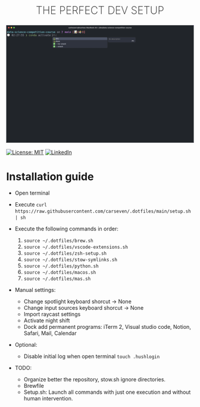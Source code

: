     
<h2 style="
    text-align: center;
    font-weight:200;
    font-size: 28px;
    text-transform: uppercase;
">The perfect dev setup</h2>
<p align="center">
    <img src="terminal.png"/>
</p>



[![License: MIT](https://img.shields.io/badge/License-MIT-yellow.svg)](https://opensource.org/licenses/MIT)
[![LinkedIn](https://img.shields.io/badge/Follow-linkedin-0077b5.svg?style=flat-square)](https://www.linkedin.com/in/carles-serra-vendrell/)

# Installation guide
* Open terminal
* Execute 
    ```curl https://raw.githubusercontent.com/carseven/.dotfiles/main/setup.sh | sh```
* Execute the following commands in order:
    1. ```source ~/.dotfiles/brew.sh``` 
    2. ```source ~/.dotfiles/vscode-extensions.sh```
    3. ```source ~/.dotfiles/zsh-setup.sh```
    4. ```source ~/.dotfiles/stow-symlinks.sh```
    5. ```source ~/.dotfiles/python.sh```
    6. ```source ~/.dotfiles/macos.sh```
    7. ```source ~/.dotfiles/mas.sh```
* Manual settings:
    <!-- Preferences > Keyboard > Shortcuts -->
    * Change spotlight keyboard shorcut -> None
    * Change input sources keyboard shorcut -> None
    * Import raycast settings
    * Activate night shift
    * Dock add permanent programs: iTerm 2, Visual studio code, Notion, Safari, Mail, Calendar

* Optional:
    * Disable initial log when open terminal ```touch .hushlogin``` 

* TODO:
    * Organize better the repository, stow.sh ignore directories.
    * Brewfile
    * Setup.sh: Launch all commands with just one execution and without human intervention.